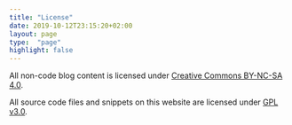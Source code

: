 ```yaml
---
title: "License"
date: 2019-10-12T23:15:20+02:00
layout: page
type:  "page"
highlight: false
---
```


All non-code blog content is licensed under [Creative Commons BY-NC-SA 4.0](https://creativecommons.org/licenses/by-nc-sa/4.0/).

All source code files and snippets on this website are licensed under [GPL v3.0](http://www.gnu.org/licenses/gpl-3.0.en.html).
